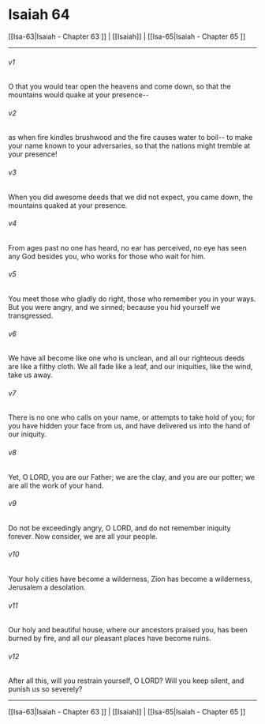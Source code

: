 # Isaiah 64

[[Isa-63|Isaiah - Chapter 63 ]] | [[Isaiah]] | [[Isa-65|Isaiah - Chapter 65 ]]
***

###### v1
O that you would tear open the heavens and come down, so that the mountains would quake at your presence--
###### v2
as when fire kindles brushwood and the fire causes water to boil-- to make your name known to your adversaries, so that the nations might tremble at your presence!
###### v3
When you did awesome deeds that we did not expect, you came down, the mountains quaked at your presence.
###### v4
From ages past no one has heard, no ear has perceived, no eye has seen any God besides you, who works for those who wait for him.
###### v5
You meet those who gladly do right, those who remember you in your ways. But you were angry, and we sinned; because you hid yourself we transgressed.
###### v6
We have all become like one who is unclean, and all our righteous deeds are like a filthy cloth. We all fade like a leaf, and our iniquities, like the wind, take us away.
###### v7
There is no one who calls on your name, or attempts to take hold of you; for you have hidden your face from us, and have delivered us into the hand of our iniquity.
###### v8
Yet, O LORD, you are our Father; we are the clay, and you are our potter; we are all the work of your hand.
###### v9
Do not be exceedingly angry, O LORD, and do not remember iniquity forever. Now consider, we are all your people.
###### v10
Your holy cities have become a wilderness, Zion has become a wilderness, Jerusalem a desolation.
###### v11
Our holy and beautiful house, where our ancestors praised you, has been burned by fire, and all our pleasant places have become ruins.
###### v12
After all this, will you restrain yourself, O LORD? Will you keep silent, and punish us so severely?

***

[[Isa-63|Isaiah - Chapter 63 ]] | [[Isaiah]] | [[Isa-65|Isaiah - Chapter 65 ]]
